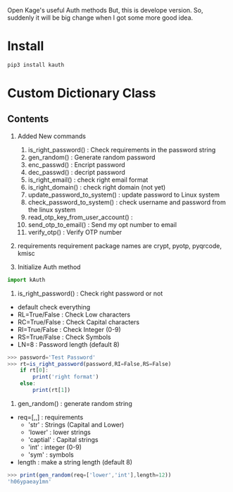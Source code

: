 Open Kage's useful Auth methods
But, this is develope version.
So, suddenly it will be big change when I got some more good idea.

# Install
```javascript
pip3 install kauth
```

# Custom Dictionary Class

## Contents
1. Added New commands
   1. is_right_password()    : Check requirements in the password string
   1. gen_random()           : Generate random password
   1. enc_passwd()           : Encript password
   1. dec_passwd()           : decript password
   1. is_right_email()       : check right email format
   1. is_right_domain()      : check right domain (not yet)
   1. update_password_to_system()      : update password to Linux system
   1. check_password_to_system()       : check username and password from the linux system
   1. read_otp_key_from_user_account() : 
   1. send_otp_to_email()              : Send my opt number to email
   1. verify_otp()                     : Verify OTP number

1. requirements
requirement package names are crypt, pyotp, pyqrcode, kmisc

1. Initialize Auth method  

```javascript
import kAuth 
```

1. is_right_password() : Check right password or not
 - default check everything
 - RL=True/False : Check Low characters
 - RC=True/False : Check Capital characters
 - RI=True/False : Check Integer (0-9)
 - RS=True/False : Check Symbols
 - LN=8          : Password length (default 8)

```javascript
>>> password='Test Password'
>>> rt=is_right_password(password,RI=False,RS=False)
    if rt[0]:
        print('right format')
    else:
        print(rt[1])
```

1. gen_random() : generate random string
 - req=[,,] : requirements
   - 'str'     : Strings (Capital and Lower)
   - 'lower'   : lower strings
   - 'captial' : Capital strings
   - 'int'     : integer (0-9)
   - 'sym'     : symbols
 - length   : make a string length (default 8)

```javascript
>>> print(gen_random(req=['lower','int'],length=12))
'h06ypaeay1mn'
```
